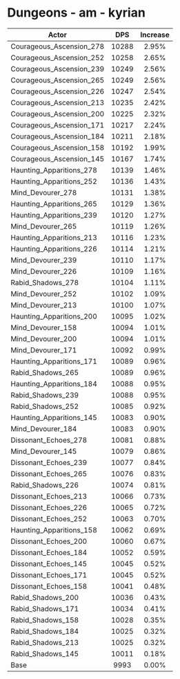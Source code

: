 # Dungeons - am - kyrian
| Actor | DPS | Increase |
|---|:---:|:---:|
|Courageous_Ascension_278|10288|2.95%|
|Courageous_Ascension_252|10258|2.65%|
|Courageous_Ascension_239|10249|2.56%|
|Courageous_Ascension_265|10249|2.56%|
|Courageous_Ascension_226|10247|2.54%|
|Courageous_Ascension_213|10235|2.42%|
|Courageous_Ascension_200|10225|2.32%|
|Courageous_Ascension_171|10217|2.24%|
|Courageous_Ascension_184|10211|2.18%|
|Courageous_Ascension_158|10192|1.99%|
|Courageous_Ascension_145|10167|1.74%|
|Haunting_Apparitions_278|10139|1.46%|
|Haunting_Apparitions_252|10136|1.43%|
|Mind_Devourer_278|10131|1.38%|
|Haunting_Apparitions_265|10129|1.36%|
|Haunting_Apparitions_239|10120|1.27%|
|Mind_Devourer_265|10119|1.26%|
|Haunting_Apparitions_213|10116|1.23%|
|Haunting_Apparitions_226|10114|1.21%|
|Mind_Devourer_239|10110|1.17%|
|Mind_Devourer_226|10109|1.16%|
|Rabid_Shadows_278|10104|1.11%|
|Mind_Devourer_252|10102|1.09%|
|Mind_Devourer_213|10100|1.07%|
|Haunting_Apparitions_200|10095|1.02%|
|Mind_Devourer_158|10094|1.01%|
|Mind_Devourer_200|10094|1.01%|
|Mind_Devourer_171|10092|0.99%|
|Haunting_Apparitions_171|10089|0.96%|
|Rabid_Shadows_265|10089|0.96%|
|Haunting_Apparitions_184|10088|0.95%|
|Rabid_Shadows_239|10088|0.95%|
|Rabid_Shadows_252|10085|0.92%|
|Haunting_Apparitions_145|10083|0.90%|
|Mind_Devourer_184|10083|0.90%|
|Dissonant_Echoes_278|10081|0.88%|
|Mind_Devourer_145|10079|0.86%|
|Dissonant_Echoes_239|10077|0.84%|
|Dissonant_Echoes_265|10076|0.83%|
|Rabid_Shadows_226|10074|0.81%|
|Dissonant_Echoes_213|10066|0.73%|
|Dissonant_Echoes_226|10065|0.72%|
|Dissonant_Echoes_252|10063|0.70%|
|Haunting_Apparitions_158|10062|0.69%|
|Dissonant_Echoes_200|10060|0.67%|
|Dissonant_Echoes_184|10052|0.59%|
|Dissonant_Echoes_145|10045|0.52%|
|Dissonant_Echoes_171|10045|0.52%|
|Dissonant_Echoes_158|10041|0.48%|
|Rabid_Shadows_200|10036|0.43%|
|Rabid_Shadows_171|10034|0.41%|
|Rabid_Shadows_158|10028|0.35%|
|Rabid_Shadows_184|10025|0.32%|
|Rabid_Shadows_213|10025|0.32%|
|Rabid_Shadows_145|10011|0.18%|
|Base|9993|0.00%|
